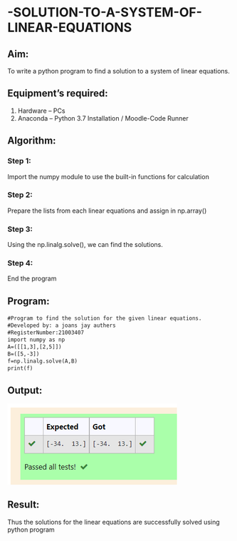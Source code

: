 # -SOLUTION-TO-A-SYSTEM-OF-LINEAR-EQUATIONS
## Aim:
To write a python program to find a solution to a system of linear equations.
## Equipment’s required:
1. 	Hardware – PCs
2. 	Anaconda – Python 3.7 Installation / Moodle-Code Runner
## Algorithm:
### Step 1: 
Import the numpy module to use the built-in functions for calculation
### Step 2: 
Prepare the lists from each linear equations and assign in np.array()
### Step 3: 
Using the np.linalg.solve(), we can find the solutions.
### Step 4: 
End the program
## Program:
~~~
#Program to find the solution for the given linear equations.
#Developed by: a joans jay authers 
#RegisterNumber:21003407
import numpy as np
A=([[1,3],[2,5]])
B=([5,-3])
f=np.linalg.solve(A,B)
print(f)
~~~
## Output:
![rec](1.png)
## Result: 
Thus the solutions for the linear equations are successfully solved using python program

